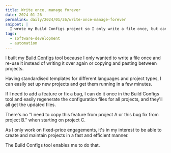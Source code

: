 ```yaml
---
title: Write once, manage forever
date: 2024-01-26
permalink: daily/2024/01/26/write-once-manage-forever
snippet: |
  I wrote my Build Configs project so I only write a file once, but can re-use it as many times as needed.
tags:
  - software-development
  - automation
---
```


I built my [Build Configs] tool because I only wanted to write a file once and re-use it instead of writing it over again or copying and pasting between projects.

Having standardised templates for different languages and project types, I can easily set up new projects and get them running in a few minutes.

If I need to add a feature or fix a bug, I can do it once in the Build Configs tool and easily regenerate the configuration files for all projects, and they'll all get the updated files.

There's no "I need to copy this feature from project A or this bug fix from project B." when starting on project C.

As I only work on fixed-price engagements, it's in my interest to be able to create and maintain projects in a fast and efficient manner.

The Build Configs tool enables me to do that.

[build configs]: {{site.url}}/build-config

